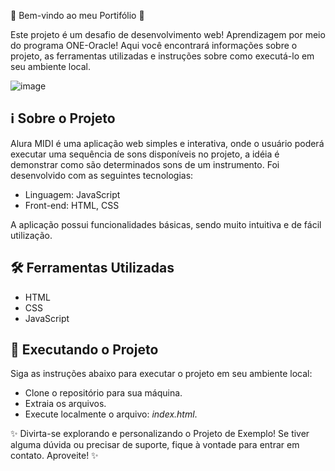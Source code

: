 🎉 Bem-vindo ao meu Portifólio 🚀

Este projeto é um desafio de desenvolvimento web! Aprendizagem por meio do programa ONE-Oracle! Aqui você encontrará informações sobre o projeto, as ferramentas utilizadas e instruções sobre como executá-lo em seu ambiente local.

![image](https://github.com/sabugueiroalado/alura-midi/assets/128103445/753ee9e3-61df-499a-bf13-afc3af5f1e9c)

## ℹ️ Sobre o Projeto
Alura MIDI é uma aplicação web simples e interativa, onde o usuário poderá executar uma sequência de sons disponíveis no projeto, a idéia é demonstrar como são determinados sons de um instrumento. Foi desenvolvido com as seguintes tecnologias:

- Linguagem: JavaScript
- Front-end: HTML, CSS

A aplicação possui funcionalidades básicas, sendo muito intuitiva e de fácil utilização.

## 🛠️ Ferramentas Utilizadas

- HTML
- CSS
- JavaScript

## 🚀 Executando o Projeto

Siga as instruções abaixo para executar o projeto em seu ambiente local:

- Clone o repositório para sua máquina.
- Extraia os arquivos.
- Execute localmente o arquivo: *index.html*.

✨ Divirta-se explorando e personalizando o Projeto de Exemplo! Se tiver alguma dúvida ou precisar de suporte, fique à vontade para entrar em contato. Aproveite! ✨

